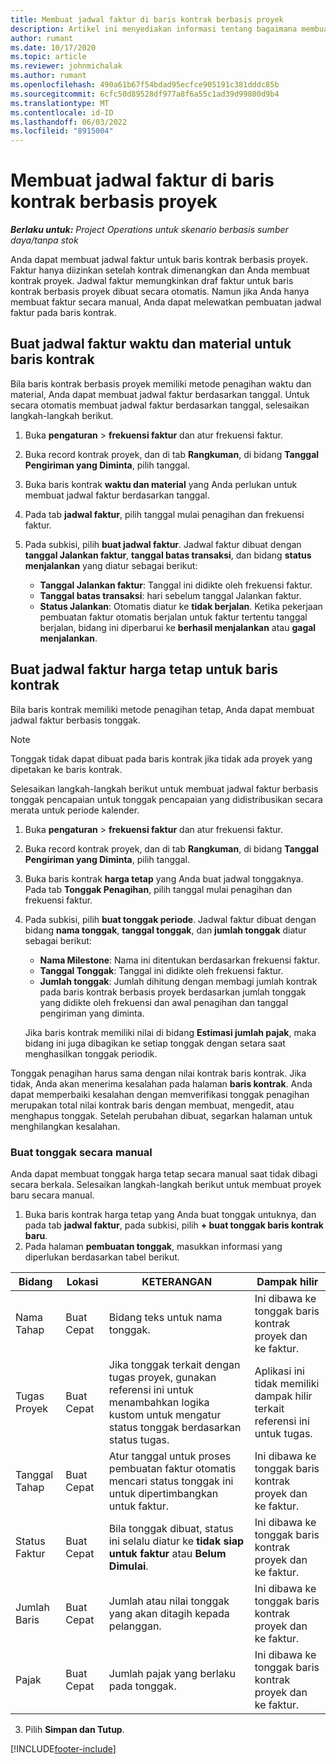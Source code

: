 ```yaml
---
title: Membuat jadwal faktur di baris kontrak berbasis proyek
description: Artikel ini menyediakan informasi tentang bagaimana membuat jadwal faktur dan tonggak di baris kontrak.
author: rumant
ms.date: 10/17/2020
ms.topic: article
ms.reviewer: johnmichalak
ms.author: rumant
ms.openlocfilehash: 490a61b67f54bdad95ecfce905191c381dddc85b
ms.sourcegitcommit: 6cfc50d89528df977a8f6a55c1ad39d99800d9b4
ms.translationtype: MT
ms.contentlocale: id-ID
ms.lasthandoff: 06/03/2022
ms.locfileid: "8915004"
---
```

# <a name="create-an-invoice-schedule-on-a-project-based-contract-line"></a>Membuat jadwal faktur di baris kontrak berbasis proyek 

_**Berlaku untuk:** Project Operations untuk skenario berbasis sumber daya/tanpa stok_

Anda dapat membuat jadwal faktur untuk baris kontrak berbasis proyek. Faktur hanya diizinkan setelah kontrak dimenangkan dan Anda membuat kontrak proyek. Jadwal faktur memungkinkan draf faktur untuk baris kontrak berbasis proyek dibuat secara otomatis. Namun jika Anda hanya membuat faktur secara manual, Anda dapat melewatkan pembuatan jadwal faktur pada baris kontrak.

## <a name="create-a-time-and-material-invoice-schedule-for-a-contract-line"></a>Buat jadwal faktur waktu dan material untuk baris kontrak

Bila baris kontrak berbasis proyek memiliki metode penagihan waktu dan material, Anda dapat membuat jadwal faktur berdasarkan tanggal. Untuk secara otomatis membuat jadwal faktur berdasarkan tanggal, selesaikan langkah-langkah berikut.

1. Buka **pengaturan** > **frekuensi faktur** dan atur frekuensi faktur.
2. Buka record kontrak proyek, dan di tab **Rangkuman**, di bidang **Tanggal Pengiriman yang Diminta**, pilih tanggal.
3. Buka baris kontrak **waktu dan material** yang Anda perlukan untuk membuat jadwal faktur berdasarkan tanggal. 
4. Pada tab **jadwal faktur**, pilih tanggal mulai penagihan dan frekuensi faktur.
5. Pada subkisi, pilih **buat jadwal faktur**. Jadwal faktur dibuat dengan **tanggal Jalankan faktur**, **tanggal batas transaksi**, dan bidang **status menjalankan** yang diatur sebagai berikut:

    - **Tanggal Jalankan faktur**: Tanggal ini didikte oleh frekuensi faktur.
    - **Tanggal batas transaksi**: hari sebelum tanggal Jalankan faktur.
    - **Status Jalankan**: Otomatis diatur ke **tidak berjalan**. Ketika pekerjaan pembuatan faktur otomatis berjalan untuk faktur tertentu tanggal berjalan, bidang ini diperbarui ke **berhasil menjalankan** atau **gagal menjalankan**.

## <a name="create-a-fixed-price-invoice-schedule-for-a-contract-line"></a>Buat jadwal faktur harga tetap untuk baris kontrak

Bila baris kontrak memiliki metode penagihan tetap, Anda dapat membuat jadwal faktur berbasis tonggak. 

> [!NOTE]
> Tonggak tidak dapat dibuat pada baris kontrak jika tidak ada proyek yang dipetakan ke baris kontrak.

Selesaikan langkah-langkah berikut untuk membuat jadwal faktur berbasis tonggak pencapaian untuk tonggak pencapaian yang didistribusikan secara merata untuk periode kalender.

1. Buka **pengaturan** > **frekuensi faktur** dan atur frekuensi faktur.
2. Buka record kontrak proyek, dan di tab **Rangkuman**, di bidang **Tanggal Pengiriman yang Diminta**, pilih tanggal.
3. Buka baris kontrak **harga tetap** yang Anda buat jadwal tonggaknya. Pada tab **Tonggak Penagihan**, pilih tanggal mulai penagihan dan frekuensi faktur. 
4. Pada subkisi, pilih **buat tonggak periode**. Jadwal faktur dibuat dengan bidang **nama tonggak**, **tanggal tonggak**, dan **jumlah tonggak** diatur sebagai berikut:

    - **Nama Milestone**: Nama ini ditentukan berdasarkan frekuensi faktur.
    - **Tanggal Tonggak**: Tanggal ini didikte oleh frekuensi faktur.
    - **Jumlah tonggak**: Jumlah dihitung dengan membagi jumlah kontrak pada baris kontrak berbasis proyek berdasarkan jumlah tonggak yang didikte oleh frekuensi dan awal penagihan dan tanggal pengiriman yang diminta.

    Jika baris kontrak memiliki nilai di bidang **Estimasi jumlah pajak**, maka bidang ini juga dibagikan ke setiap tonggak dengan setara saat menghasilkan tonggak periodik.

Tonggak penagihan harus sama dengan nilai kontrak baris kontrak. Jika tidak, Anda akan menerima kesalahan pada halaman **baris kontrak**. Anda dapat memperbaiki kesalahan dengan memverifikasi tonggak penagihan merupakan total nilai kontrak baris dengan membuat, mengedit, atau menghapus tonggak. Setelah perubahan dibuat, segarkan halaman untuk menghilangkan kesalahan.

### <a name="manually-create-milestones"></a>Buat tonggak secara manual

Anda dapat membuat tonggak harga tetap secara manual saat tidak dibagi secara berkala. Selesaikan langkah-langkah berikut untuk membuat proyek baru secara manual.

1. Buka baris kontrak harga tetap yang Anda buat tonggak untuknya, dan pada tab **jadwal faktur**, pada subkisi, pilih **+ buat tonggak baris kontrak baru**. 
2. Pada halaman **pembuatan tonggak**, masukkan informasi yang diperlukan berdasarkan tabel berikut.

| Bidang | Lokasi | KETERANGAN | Dampak hilir |
| --- | --- | --- | --- |
| Nama Tahap | Buat Cepat | Bidang teks untuk nama tonggak. | Ini dibawa ke tonggak baris kontrak proyek dan ke faktur. |
| Tugas Proyek | Buat Cepat | Jika tonggak terkait dengan tugas proyek, gunakan referensi ini untuk menambahkan logika kustom untuk mengatur status tonggak berdasarkan status tugas. | Aplikasi ini tidak memiliki dampak hilir terkait referensi ini untuk tugas. |
| Tanggal Tahap | Buat Cepat | Atur tanggal untuk proses pembuatan faktur otomatis mencari status tonggak ini untuk dipertimbangkan untuk faktur. | Ini dibawa ke tonggak baris kontrak proyek dan ke faktur. |
| Status Faktur | Buat Cepat | Bila tonggak dibuat, status ini selalu diatur ke **tidak siap untuk faktur** atau **Belum Dimulai**. | Ini dibawa ke tonggak baris kontrak proyek dan ke faktur. |
| Jumlah Baris | Buat Cepat | Jumlah atau nilai tonggak yang akan ditagih kepada pelanggan. | Ini dibawa ke tonggak baris kontrak proyek dan ke faktur. |
| Pajak | Buat Cepat | Jumlah pajak yang berlaku pada tonggak. | Ini dibawa ke tonggak baris kontrak proyek dan ke faktur. |

3. Pilih **Simpan dan Tutup**.


[!INCLUDE[footer-include](../includes/footer-banner.md)]